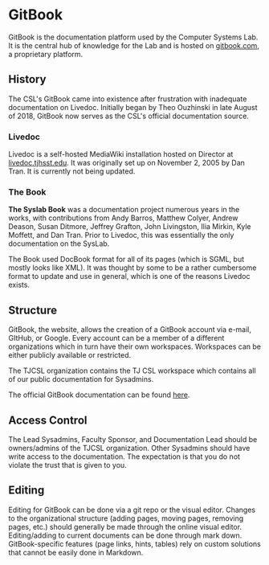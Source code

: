 # GitBook

GitBook is the documentation platform used by the Computer Systems Lab. It is the central hub of knowledge for the Lab and is hosted on [gitbook.com](https://gitbook.com), a proprietary platform.

## History

The CSL's GitBook came into existence after frustration with inadequate documentation on Livedoc. Initially began by Theo Ouzhinski in late August of 2018, GitBook now serves as the CSL's official documentation source.

### Livedoc

Livedoc is a self-hosted MediaWiki installation hosted on Director at [livedoc.tjhsst.edu](https://livedoc.tjhsst.edu). It was originally set up on November 2, 2005 by Dan Tran. It is currently not being updated.

### The Book

**The Syslab Book** was a documentation project numerous years in the works, with contributions from Andy Barros, Matthew Colyer, Andrew Deason, Susan Ditmore, Jeffrey Grafton, John Livingston, Ilia Mirkin, Kyle Moffett, and Dan Tran. Prior to Livedoc, this was essentially the only documentation on the SysLab.

The Book used DocBook format for all of its pages \(which is SGML, but mostly looks like XML\). It was thought by some to be a rather cumbersome format to update and use in general, which is one of the reasons Livedoc exists.

## Structure

GitBook, the website, allows the creation of a GitBook account via e-mail, GItHub, or Google. Every account can be a member of a different organizations which in turn have their own workspaces. Workspaces can be either publicly available or restricted.

The TJCSL organization contains the TJ CSL workspace which contains all of our public documentation for Sysadmins.

The official GitBook documentation can be found [here](https://docs.gitbook.com/).

## Access Control

The Lead Sysadmins, Faculty Sponsor, and Documentation Lead should be owners/admins of the TJCSL organization. Other Sysadmins should have write access to the documentation. The expectation is that you do not violate the trust that is given to you.

## Editing

Editing for GitBook can be done via a git repo or the visual editor.  Changes to the organizational structure \(adding pages, moving pages, removing pages, etc.\) should generally be made through the online visual editor.  Editing/adding to current documents can be done through mark down.  GitBook-specific features \(page links, hints, tables\) rely on custom solutions that cannot be easily done in Markdown.

